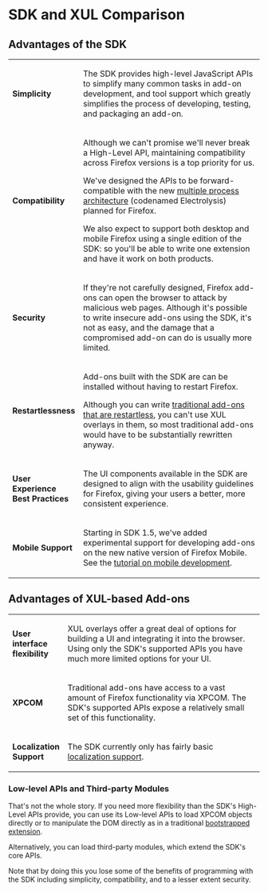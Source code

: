 <!-- This Source Code Form is subject to the terms of the Mozilla Public
   - License, v. 2.0. If a copy of the MPL was not distributed with this
   - file, You can obtain one at http://mozilla.org/MPL/2.0/. -->


# SDK and XUL Comparison #

## Advantages of the SDK ##

<table>
<colgroup>
<col width="20%">
<col width="80%">
</colgroup>

<tr>
<td> <strong><a name="simplicity">Simplicity</a></strong></td>
<td><p>The SDK provides high-level JavaScript APIs to simplify many
common tasks in add-on development, and tool support which greatly simplifies
the process of developing, testing, and packaging an add-on.</p>
</td>
</tr>

<tr>
<td> <strong><a name="compatibility">Compatibility</a></strong></td>

<td><p>Although we can't promise we'll never break a High-Level API,
maintaining compatibility across Firefox versions is a top priority for us.</p>
<p>We've designed the APIs to be forward-compatible with the new
<a href="https://wiki.mozilla.org/Electrolysis/Firefox">multiple process architecture</a>
(codenamed Electrolysis) planned for Firefox.</p>
<p>We also expect to support both desktop and mobile Firefox using a single
edition of the SDK: so you'll be able to write one extension and have it work
on both products.</p></td>
</tr>

<tr>
<td> <strong><a name="security">Security</a></strong></td>
<td><p>If they're not carefully designed, Firefox add-ons can open the browser
to attack by malicious web pages. Although it's possible to write insecure
add-ons using the SDK, it's not as easy, and the damage that a compromised
add-on can do is usually more limited.</p></td>
</tr>

<tr>
<td> <strong><a name="restartlessness">Restartlessness</a></strong></td>
<td><p>Add-ons built with the SDK are can be installed without having
to restart Firefox.</p>
<p>Although you can write
<a href="https://developer.mozilla.org/en/Extensions/Bootstrapped_extensions">
traditional add-ons that are restartless</a>, you can't use XUL overlays in
them, so most traditional add-ons would have to be substantially rewritten
anyway.</p></td>
</tr>

<tr>
<td> <strong><a name="ux_best_practice">User Experience Best Practices</a></strong></td>
<td><p>The UI components available in the SDK are designed to align with the usability
guidelines for Firefox, giving your users a better, more consistent experience.</p></td>
</tr>

<tr>
<td> <strong><a name="mobile_support">Mobile Support</a></strong></td>
<td><p>Starting in SDK 1.5, we've added experimental support for developing
add-ons on the new native version of Firefox Mobile. See the
<a href="dev-guide/addon-development/mobile.html">tutorial on mobile development<a>.</p></td>
</tr>

</table>

## Advantages of XUL-based Add-ons ##

<table>
<colgroup>
<col width="20%">
<col width="80%">
</colgroup>
<tr>
<td><strong><a name="ui_flexibility">User interface flexibility</a></strong></td>
<td><p>XUL overlays offer a great deal of options for building a UI and
integrating it into the browser. Using only the SDK's supported APIs you have
much more limited options for your UI.</p></td>
</tr>

<tr>
<td><strong><a name="xpcom_access">XPCOM</a></strong></td>
<td><p>Traditional add-ons have access to a vast amount of Firefox
functionality via XPCOM. The SDK's supported APIs expose a relatively
small set of this functionality.</p></td>
</tr>

<tr>
<td><strong><a name="localization">Localization Support</a></strong></td>
<td><p>The SDK currently only has fairly basic <a href="dev-guide/addon-development/l10n.html">localization support</a>.
</p></td>
</tr>

</table>

### Low-level APIs and Third-party Modules ###

That's not the whole story. If you need more flexibility than the SDK's
High-Level APIs provide, you can use its Low-level APIs to load
XPCOM objects directly or to manipulate the DOM directly as in a
traditional
<a href="https://developer.mozilla.org/en/Extensions/Bootstrapped_extensions">bootstrapped extension</a>.

Alternatively, you can load third-party modules, which extend the SDK's
core APIs.

Note that by doing this you lose some of the benefits of programming
with the SDK including simplicity, compatibility, and to a lesser extent
security.
